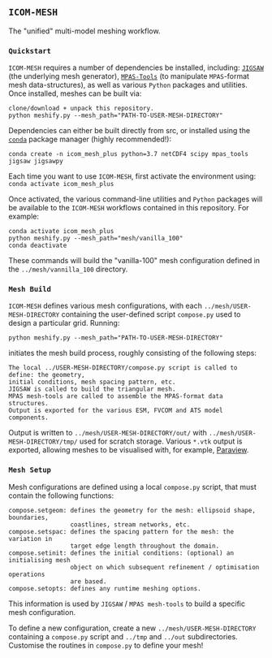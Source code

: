 ## `ICOM-MESH`

The "unified" multi-model meshing workflow.

### `Quickstart`

`ICOM-MESH` requires a number of dependencies be installed, including: <a href="https://github.com/dengwirda/jigsaw-python">`JIGSAW`</a> (the underlying mesh generator), <a href="https://github.com/MPAS-Dev/MPAS-Tools">`MPAS-Tools`</a> (to manipulate `MPAS`-format mesh data-structures), as well as various `Python` packages and utilities. Once installed, meshes can be built via:

    clone/download + unpack this repository.
    python meshify.py --mesh_path="PATH-TO-USER-MESH-DIRECTORY"
    
Dependencies can either be built directly from src, or installed using the <a href="https://anaconda.org/conda-forge/">`conda`</a> package manager (highly recommended!):

    conda create -n icom_mesh_plus python=3.7 netCDF4 scipy mpas_tools jigsaw jigsawpy

Each time you want to use `ICOM-MESH`, first activate the environment using: `conda activate icom_mesh_plus`

Once activated, the various command-line utilities and `Python` packages will be available to the `ICOM-MESH` workflows contained in this repository. For example:

    conda activate icom_mesh_plus
    python meshify.py --mesh_path="mesh/vanilla_100"
    conda deactivate

These commands will build the "vanilla-100" mesh configuration defined in the `../mesh/vannilla_100` directory.

### `Mesh Build`

`ICOM-MESH` defines various mesh configurations, with each `../mesh/USER-MESH-DIRECTORY` containing the user-defined script `compose.py` used to design a particular grid. Running:

    python meshify.py --mesh_path="PATH-TO-USER-MESH-DIRECTORY"
    
initiates the mesh build process, roughly consisting of the following steps:

    The local ../USER-MESH-DIRECTORY/compose.py script is called to define: the geometry, 
    initial conditions, mesh spacing pattern, etc.
    JIGSAW is called to build the triangular mesh.
    MPAS mesh-tools are called to assemble the MPAS-format data structures.
    Output is exported for the various ESM, FVCOM and ATS model components.

Output is written to `../mesh/USER-MESH-DIRECTORY/out/` with `../mesh/USER-MESH-DIRECTORY/tmp/` used for scratch storage. Various `*.vtk` output is exported, allowing meshes to be visualised with, for example, <a href=https://www.paraview.org/>Paraview</a>.

### `Mesh Setup`

Mesh configurations are defined using a local `compose.py` script, that must contain the following functions:

    compose.setgeom: defines the geometry for the mesh: ellipsoid shape, boundaries, 
                     coastlines, stream networks, etc.
    compose.setspac: defines the spacing pattern for the mesh: the variation in 
                     target edge length throughout the domain.
    compose.setinit: defines the initial conditions: (optional) an initialising mesh 
                     object on which subsequent refinement / optimisation operations 
                     are based.
    compose.setopts: defines any runtime meshing options.

This information is used by `JIGSAW` / `MPAS mesh-tools` to build a specific mesh configuration.

To define a new configuration, create a new `../mesh/USER-MESH-DIRECTORY` containing a `compose.py` script and `../tmp` and `../out` subdirectories. Customise the routines in `compose.py` to define your mesh! 



